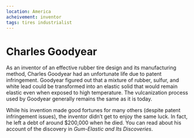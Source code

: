 ```yaml
---
location: America
acheivement: inventor
tags: tires industrialist
---
```


# Charles Goodyear

As an inventor of an effective rubber tire design and its manufacturing method, Charles Goodyear had an unfortunate life due to patent infringement. Goodyear figured out that a mixture of rubber, sulfur, and white lead could be transformed into an elastic solid that would remain elastic even when exposed to high temperature. The vulcanization process used by Goodyear generally remains the same as it is today.

While his invention made good fortunes for many others (despite patent infringement issues), the inventor didn’t get to enjoy the same luck. In fact, he left a debt of around $200,000 when he died. You can read about his account of the discovery in _Gum-Elastic and Its Discoveries_.